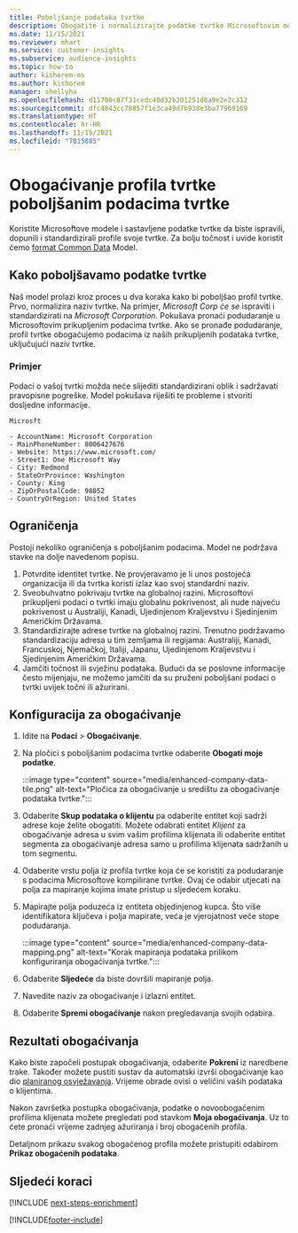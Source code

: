 ```yaml
---
title: Poboljšanje podataka tvrtke
description: Obogatite i normalizirajte podatke tvrtke Microsoftovim modelima.
ms.date: 11/15/2021
ms.reviewer: mhart
ms.service: customer-insights
ms.subservice: audience-insights
ms.topic: how-to
author: kishorem-ms
ms.author: kishorem
manager: shellyha
ms.openlocfilehash: d11700c87f31cedc40d32b201251d8a9e2e2c312
ms.sourcegitcommit: dfc4843cc78857f1e3ca49d7b938e3ba77969169
ms.translationtype: HT
ms.contentlocale: hr-HR
ms.lasthandoff: 11/15/2021
ms.locfileid: "7815885"
---
```

# <a name="enrichment-of-company-profiles-with-enhanced-company-data"></a>Obogaćivanje profila tvrtke poboljšanim podacima tvrtke

Koristite Microsoftove modele i sastavljene podatke tvrtke da biste ispravili, dopunili i standardizirali profile svoje tvrtke. Za bolju točnost i uvide koristit ćemo [format Common Data](/common-data-model/schema/core/applicationcommon/account) Model.

## <a name="how-we-enhance-company-data"></a>Kako poboljšavamo podatke tvrtke

Naš model prolazi kroz proces u dva koraka kako bi poboljšao profil tvrtke. Prvo, normalizira naziv tvrtke. Na primjer, *Microsoft Corp će se* ispraviti i standardizirati na *Microsoft Corporation*. Pokušava pronaći podudaranje u Microsoftovim prikupljenim podacima tvrtke. Ako se pronađe podudaranje, profil tvrtke obogaćujemo podacima iz naših prikupljenih podataka tvrtke, uključujući naziv tvrtke.


### <a name="example"></a>Primjer

Podaci o vašoj tvrtki možda neće slijediti standardizirani oblik i sadržavati pravopisne pogreške. Model pokušava riješiti te probleme i stvoriti dosljedne informacije.

```Input
Microsft
```

```Output
- AccountName: Microsoft Corporation
- MainPhoneNumber: 8006427676
- Website: https://www.microsoft.com/
- Street1: One Microsoft Way
- City: Redmond
- StateOrProvince: Washington
- County: King
- ZipOrPostalCode: 98052
- CountryOrRegion: United States
```

## <a name="limitations"></a>Ograničenja

Postoji nekoliko ograničenja s poboljšanim podacima. Model ne podržava stavke na dolje navedenom popisu.

1.  Potvrdite identitet tvrtke. Ne provjeravamo je li unos postojeća organizacija ili da tvrtka koristi izlaz kao svoj standardni naziv.
2.  Sveobuhvatno pokrivaju tvrtke na globalnoj razini. Microsoftovi prikupljeni podaci o tvrtki imaju globalnu pokrivenost, ali nude najveću pokrivenost u Australiji, Kanadi, Ujedinjenom Kraljevstvu i Sjedinjenim Američkim Državama.
3.  Standardizirajte adrese tvrtke na globalnoj razini. Trenutno podržavamo standardizaciju adresa u tim zemljama ili regijama: Australiji, Kanadi, Francuskoj, Njemačkoj, Italiji, Japanu, Ujedinjenom Kraljevstvu i Sjedinjenim Američkim Državama.
4.  Jamčiti točnost ili svježinu podataka. Budući da se poslovne informacije često mijenjaju, ne možemo jamčiti da su pruženi poboljšani podaci o tvrtki uvijek točni ili ažurirani.

## <a name="configure-the-enrichment"></a>Konfiguracija za obogaćivanje

1. Idite na **Podaci** > **Obogaćivanje**.

1. Na pločici s poboljšanim podacima tvrtke odaberite **Obogati moje** **podatke**.

   :::image type="content" source="media/enhanced-company-data-tile.png" alt-text="Pločica za obogaćivanje u središtu za obogaćivanje podataka tvrtke.":::

1. Odaberite **Skup podataka o klijentu** pa odaberite entitet koji sadrži adrese koje želite obogatiti. Možete odabrati entitet *Klijent* za obogaćivanje adresa u svim vašim profilima klijenata ili odaberite entitet segmenta za obogaćivanje adresa samo u profilima klijenata sadržanih u tom segmentu.

1. Odaberite vrstu polja iz profila tvrtke koja će se koristiti za podudaranje s podacima Microsoftove kompilirane tvrtke. Ovaj će odabir utjecati na polja za mapiranje kojima imate pristup u sljedećem koraku.

1.  Mapirajte polja poduzeća iz entiteta objedinjenog kupca. Što više identifikatora ključeva i polja mapirate, veća je vjerojatnost veće stope podudaranja.

    :::image type="content" source="media/enhanced-company-data-mapping.png" alt-text="Korak mapiranja podataka prilikom konfiguriranja obogaćivanja tvrtke.":::

1. Odaberite **Sljedeće** da biste dovršili mapiranje polja.

1. Navedite naziv za obogaćivanje i izlazni entitet.

1. Odaberite **Spremi obogaćivanje** nakon pregledavanja svojih odabira.

## <a name="enrichment-results"></a>Rezultati obogaćivanja

Kako biste započeli postupak obogaćivanja, odaberite **Pokreni** iz naredbene trake. Također možete pustiti sustav da automatski izvrši obogaćivanje kao dio [ planiranog osvježavanja](system.md#schedule-tab). Vrijeme obrade ovisi o veličini vaših podataka o klijentima.

Nakon završetka postupka obogaćivanja, podatke o novoobogaćenim profilima klijenata možete pregledati pod stavkom **Moja obogaćivanja**. Uz to ćete pronaći vrijeme zadnjeg ažuriranja i broj obogaćenih profila.

Detaljnom prikazu svakog obogaćenog profila možete pristupiti odabirom **Prikaz obogaćenih podataka**.

## <a name="next-steps"></a>Sljedeći koraci

[!INCLUDE [next-steps-enrichment](../includes/next-steps-enrichment.md)]

[!INCLUDE[footer-include](../includes/footer-banner.md)]
